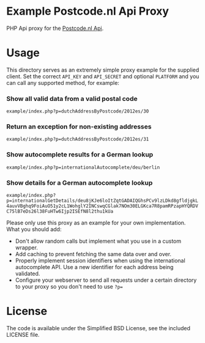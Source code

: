 Example Postcode.nl Api Proxy
=============

PHP Api proxy for the [Postcode.nl Api](https://developer.postcode.eu/documentation).


Usage
=============

This directory serves as an extremely simple proxy example for the supplied client.
Set the correct `API_KEY` and `API_SECRET` and optional `PLATFORM` and you can call
any supported method, for example:

### Show all valid data from a valid postal code
`example/index.php?p=dutchAddressByPostcode/2012es/30`

### Return an exception for non-existing addresses
`example/index.php?p=dutchAddressByPostcode/2012es/31`

### Show autocomplete results for a German lookup
`example/index.php?p=internationalAutocomplete/deu/berlin`

### Show details for a German autocomplete lookup
`example/index.php?p=internationalGetDetails/deu8jKJe6loItZqtGADAIQGhsPCv9lzLDkd8gfldjgkL4auvVBghq9FoiAuO51y2cL1WohglY2INCswqCGlak7NOm30ELGKca7R8pamRPzapHYQRDVC75lB7eDs26l38FuHTw6Ijp2ISEfN8l2thu1kUa`

Please only use this proxy as an example for your own implementation.
What you should add:

* Don't allow random calls but implement what you use in a custom wrapper.
* Add caching to prevent fetching the same data over and over.
* Properly implement session identifiers when using the international autocomplete API. Use a new identifier for each address being validated.
* Configure your webserver to send all requests under a certain directory to your proxy
 so you don't need to use `?p=`

License
=============

The code is available under the Simplified BSD License, see the included LICENSE file.
